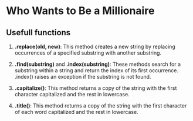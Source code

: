 # Who Wants to Be a Millionaire

## Usefull functions

1. **.replace(old, new)**: This method creates a new string by replacing occurrences of a specified substring with another substring.

2. **.find(substring)** and **.index(substring)**: These methods search for a substring within a string and return the index of its first occurrence. .index() raises an exception if the substring is not found.

3. **.capitalize()**: This method returns a copy of the string with the first character capitalized and the rest in lowercase.

4. **.title()**: This method returns a copy of the string with the first character of each word capitalized and the rest in lowercase.